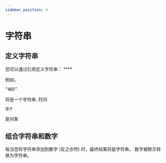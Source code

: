 ```yaml
---
sidebar_position: 4
---
```


# 字符串


## 定义字符串

您可以通过引用定义字符串： ****

例如，

```jsx
“捕捉”
```
将是一个字符串, 时间

```jsx
笼子
```
是对象


## 组合字符串和数字

每当您将字符串添加到数字 (反之亦然) 时，最终结果将是字符串。 数字被默示转换为字符串。 
